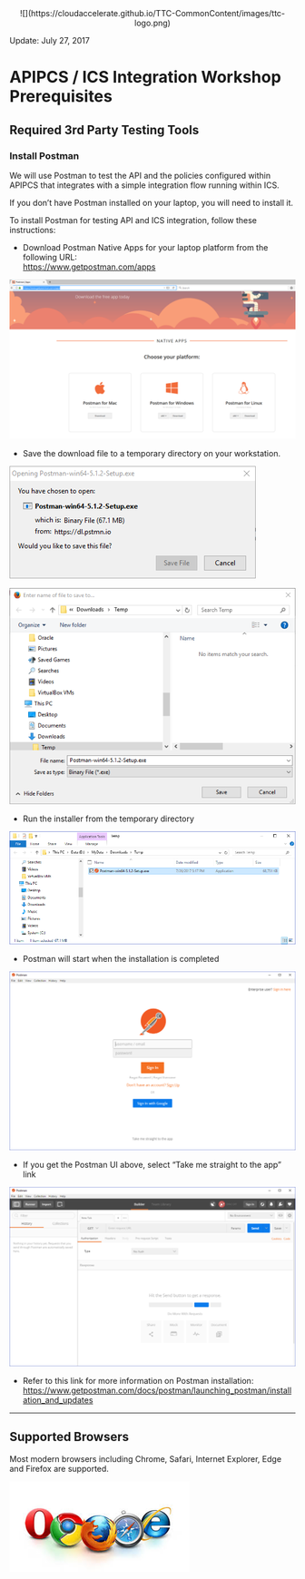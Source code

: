 <center>![](https://cloudaccelerate.github.io/TTC-CommonContent/images/ttc-logo.png)</center> 

Update: July 27, 2017

# APIPCS / ICS Integration Workshop Prerequisites

## Required 3rd Party Testing Tools

### Install Postman

We will use Postman to test the API and the policies configured within APIPCS that integrates with a simple integration flow running within ICS.

If you don’t have Postman installed on your laptop, you will need to install it.

To install Postman for testing API and ICS integration, follow these instructions:

- Download Postman Native Apps for your laptop platform from the following URL:   
<https://www.getpostman.com/apps>

![](images/studentguide/image001.png)

- Save the download file to a temporary directory on your workstation.

![](images/studentguide/image002.png)

![](images/studentguide/image003.png)

- Run the installer from the temporary directory

![](images/studentguide/image004.png)

- Postman will start when the installation is completed

![](images/studentguide/image005.png)

- If you get the Postman UI above, select “Take me straight to the app” link

![](images/studentguide/image006.png)

- Refer to this link for more information on Postman installation: <https://www.getpostman.com/docs/postman/launching_postman/installation_and_updates> 

---

## Supported Browsers

Most modern browsers including Chrome, Safari, Internet Explorer, Edge and Firefox are supported.

![](images/browsers.jpeg)
